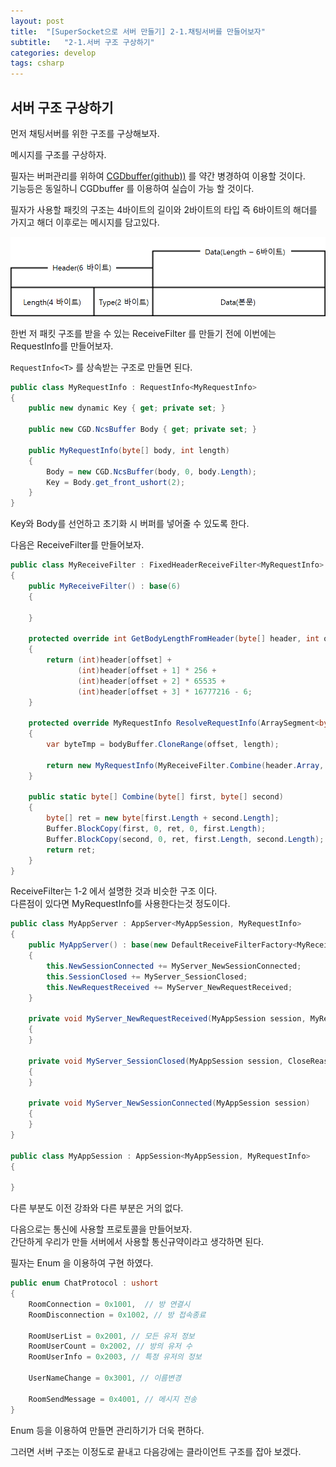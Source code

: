 ```yaml
---
layout: post
title:  "[SuperSocket으로 서버 만들기] 2-1.채팅서버를 만들어보자"
subtitle:   "2-1.서버 구조 구상하기"
categories: develop
tags: csharp
---
```


## 서버 구조 구상하기
먼저 채팅서버를 위한 구조를 구상해보자.

메시지를 구조를 구상하자.

필자는 버퍼관리를 위하여 [CGDbuffer(github))](https://github.com/CGLabs/CGDbuffer) 를 약간 병경하여 이용할 것이다.  
기능등은 동일하니 CGDbuffer 를 이용하여 실습이 가능 할 것이다.

필자가 사용할 패킷의 구조는 
4바이트의 길이와 2바이트의 타입 즉 6바이트의 해더를 가지고 해더 이후로는 메시지를 담고있다.  

![패킷 구조](/assets/img/dev/csharp/SuperSocket/ChatPacket.png)

한번 저 패킷 구조를 받을 수 있는 ReceiveFilter 를 만들기 전에 이번에는 RequestInfo를 만들어보자.

```RequestInfo<T>``` 를 상속받는 구조로 만들면 된다.

```csharp
public class MyRequestInfo : RequestInfo<MyRequestInfo>
{
    public new dynamic Key { get; private set; }

    public new CGD.NcsBuffer Body { get; private set; }

    public MyRequestInfo(byte[] body, int length)
    {
        Body = new CGD.NcsBuffer(body, 0, body.Length);
        Key = Body.get_front_ushort(2);
    }
}
```

Key와 Body를 선언하고 초기화 시 버퍼를 넣어줄 수 있도록 한다.

다음은 ReceiveFilter를 만들어보자.

```csharp
public class MyReceiveFilter : FixedHeaderReceiveFilter<MyRequestInfo>
{
    public MyReceiveFilter() : base(6)
    {

    }

    protected override int GetBodyLengthFromHeader(byte[] header, int offset, int length)
    {
        return (int)header[offset] +
               (int)header[offset + 1] * 256 +
               (int)header[offset + 2] * 65535 +
               (int)header[offset + 3] * 16777216 - 6; 
    }

    protected override MyRequestInfo ResolveRequestInfo(ArraySegment<byte> header, byte[] bodyBuffer, int offset, int length)
    {
        var byteTmp = bodyBuffer.CloneRange(offset, length);

        return new MyRequestInfo(MyReceiveFilter.Combine(header.Array, byteTmp), length);
    }

    public static byte[] Combine(byte[] first, byte[] second)
    {
        byte[] ret = new byte[first.Length + second.Length];
        Buffer.BlockCopy(first, 0, ret, 0, first.Length);
        Buffer.BlockCopy(second, 0, ret, first.Length, second.Length);
        return ret;
    }
}
```

ReceiveFilter는 1-2 에서 설명한 것과 비슷한 구조 이다.  
다른점이 있다면 MyRequestInfo를 사용한다는것 정도이다.  


```csharp
public class MyAppServer : AppServer<MyAppSession, MyRequestInfo>
{
    public MyAppServer() : base(new DefaultReceiveFilterFactory<MyReceiveFilter, MyRequestInfo>())
    {
        this.NewSessionConnected += MyServer_NewSessionConnected;
        this.SessionClosed += MyServer_SessionClosed;
        this.NewRequestReceived += MyServer_NewRequestReceived;
    }

    private void MyServer_NewRequestReceived(MyAppSession session, MyRequestInfo requestInfo)
    {
    }

    private void MyServer_SessionClosed(MyAppSession session, CloseReason value)
    {
    }

    private void MyServer_NewSessionConnected(MyAppSession session)
    {
    }
}

public class MyAppSession : AppSession<MyAppSession, MyRequestInfo>
{

}
```

다른 부분도 이전 강좌와 다른 부분은 거의 없다.  


다음으로는 통신에 사용할 프로토콜을 만들어보자.  
간단하게 우리가 만들 서버에서 사용할 통신규약이라고 생각하면 된다.

필자는 Enum 을 이용하여 구현 하였다.  
```csharp
public enum ChatProtocol : ushort
{
    RoomConnection = 0x1001,  // 방 연결시
    RoomDisconnection = 0x1002, // 방 접속종료

    RoomUserList = 0x2001, // 모든 유저 정보
    RoomUserCount = 0x2002, // 방의 유저 수
    RoomUserInfo = 0x2003, // 특정 유저의 정보

    UserNameChange = 0x3001, // 이름변경

    RoomSendMessage = 0x4001, // 메시지 전송
}
```

Enum 등을 이용하여 만들면 관리하기가 더욱 편하다.  

그러면 서버 구조는 이정도로 끝내고 다음강에는 클라이언트 구조를 잡아 보겠다.